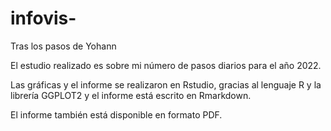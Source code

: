 # infovis-
Tras los pasos de Yohann

El estudio realizado es sobre mi número de pasos diarios para el año 2022. 

Las gráficas y el informe se realizaron en Rstudio, gracias al lenguaje R y la librería GGPLOT2 y el informe está escrito en Rmarkdown.

El informe también está disponible en formato PDF.
